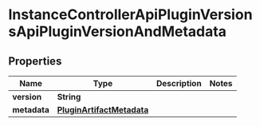 

# InstanceControllerApiPluginVersionsApiPluginVersionAndMetadata


## Properties

| Name | Type | Description | Notes |
|------------ | ------------- | ------------- | -------------|
|**version** | **String** |  |  |
|**metadata** | [**PluginArtifactMetadata**](PluginArtifactMetadata.md) |  |  |



